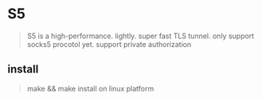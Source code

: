 # S5
> S5 is a high-performance. lightly. super fast TLS tunnel. only support socks5 procotol yet. support private authorization

## install 
> make && make install on linux platform
